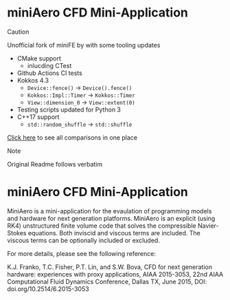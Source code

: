 # miniAero CFD Mini-Application

> [!CAUTION]
> Unofficial fork of miniFE by with some tooling updates

* CMake support
  * inlucding CTest
* Github Actions CI tests
* Kokkos 4.3
  * `Device::fence()` -> `Device().fence()`
  * `Kokkos::Impl::Timer` -> `Kokkos::Timer`
  * `View::dimension_0` -> `View::extent(0)`
* Testing scripts updated for Python 3
* C++17 support
  * `std::random_shuffle` -> `std::shuffle`

[Click here](https://github.com/Mantevo/miniAero/compare/master..cwpearson:miniAero:master) to see all comparisons in one place

> [!NOTE]  
> Original Readme follows verbatim

# miniAero CFD Mini-Application

MiniAero is a mini-application for the evaulation of programming models and hardware for next generation platforms. MiniAero is an explicit (using RK4) unstructured finite volume code that solves the compressible Navier-Stokes equations. Both inviscid and viscous terms are included. The viscous terms can be optionally included or excluded.

For more details, please see the following reference:

K.J. Franko, T.C. Fisher, P.T. Lin, and S.W. Bova, CFD for next generation hardware: experiences with proxy applications, AIAA 2015-3053, 22nd AIAA Computational Fluid Dynamics Conference, Dallas TX, June 2015, DOI: doi.org/10.2514/6.2015-3053
